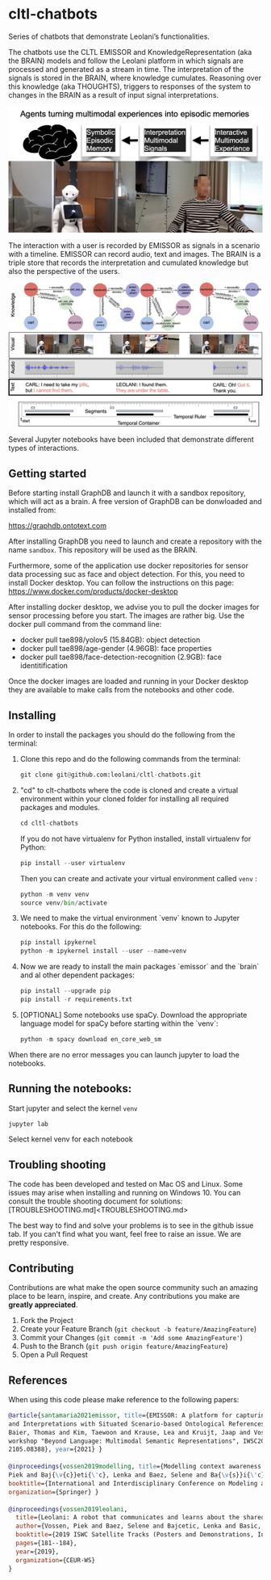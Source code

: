 # cltl-chatbots

Series of chatbots that demonstrate Leolani’s functionalities.

The chatbots use the CLTL EMISSOR and KnowledgeRepresentation (aka the BRAIN) models and follow the Leolani platform in
which signals are processed and generated as a stream in time. The interpretation of the signals is stored in the BRAIN,
where knowledge cumulates. Reasoning over this knowledge (aka THOUGHTS), triggers to responses of the system to changes
in the BRAIN as a result of input signal interpretations.

![./images/signal-to-symbolic.png](./images/signal-to-symbolic.png)

The interaction with a user is recorded by EMISSOR as signals in a scenario with a timeline. EMISSOR can record audio,
text and images. The BRAIN is a triple store that records the interpretation and cumulated knowledge but also the
perspective of the users.

![./images/interaction-to-knowledge.png](./images/interaction-to-knowledge.png)

Several Jupyter notebooks have been included that demonstrate different types of interactions.

## Getting started

Before starting install GraphDB and launch it with a sandbox repository, which will act as a brain. A free version of
GraphDB can be donwloaded and installed from:

https://graphdb.ontotext.com

After installing GraphDB you need to launch and create a repository with the name `sandbox`. This repository will be
used as the BRAIN.

Furthermore, some of the application use docker repositories for sensor data processing suc as face and object detection.
For this, you need to install Docker desktop.  You can follow the instructions on this page: https://www.docker.com/products/docker-desktop

After installing docker desktop, we advise you to pull the docker images for sensor processing before you start. The images are rather big.
Use the docker pull command from the command line:

* docker pull tae898/yolov5 (15.84GB): object detection
* docker pull tae898/age-gender (4.96GB): face properties
* docker pull tae898/face-detection-recognition (2.9GB): face identitification

Once the docker images are loaded and running in your Docker desktop they are available to make calls from the notebooks and other code.


## Installing

In order to install the packages you should do the following from the terminal:

<ol>
<li> Clone this repo and do the following commands from the terminal:

``` python
git clone git@github.com:leolani/cltl-chatbots.git
```

<li> "cd" to clt-chatbots where the code is cloned and create a virtual environment within your cloned folder for
   installing all required packages and modules. 
   
``` python
cd cltl-chatbots
```
   
If you do not have virtualenv for Python installed, install virtualenv for Python:

``` python
pip install --user virtualenv
```

Then you can create and activate your virtual environment called `venv` :

``` python
python -m venv venv
source venv/bin/activate
```

<li> We need to make the virtual environment `venv` known to Jupyter notebooks. For this do the following:

``` python
pip install ipykernel
python -m ipykernel install --user --name=venv
```

<li> Now we are ready to install the main packages `emissor` and the `brain` and al other dependent packages:

``` python
pip install --upgrade pip
pip install -r requirements.txt
```

<li> [OPTIONAL] Some notebooks use spaCy. Download the appropriate language model for spaCy before starting within the
   `venv`:

``` python
python -m spacy download en_core_web_sm
```
</ol>

When there are no error messages you can launch jupyter to load the notebooks.

## Running the notebooks:

Start jupyter and select the kernel `venv`

``` python
jupyter lab
```
Select kernel venv for each notebook

## Troubling shooting
The code has been developed and tested on Mac OS and Linux. Some issues may arise when installing and running on Windows 10.
You can consult the trouble shooting document for solutions: [TROUBLESHOOTING.md]<TROUBLESHOOTING.md>

The best way to find and solve your problems is to see in the github issue tab. If you can't find what you want, feel free to raise an issue. We are pretty responsive.

## Contributing

Contributions are what make the open source community such an amazing place to be learn, inspire, and create. Any contributions you make are **greatly appreciated**.

1. Fork the Project
2. Create your Feature Branch (`git checkout -b feature/AmazingFeature`)
3. Commit your Changes (`git commit -m 'Add some AmazingFeature'`)
4. Push to the Branch (`git push origin feature/AmazingFeature`)
5. Open a Pull Request

## References

When using this code please make reference to the following papers:

```bibtex
@article{santamaria2021emissor, title={EMISSOR: A platform for capturing multimodal interactions as Episodic Memories
and Interpretations with Situated Scenario-based Ontological References}, author={Santamar{\'\i}a, Selene B{\'a}ez and
Baier, Thomas and Kim, Taewoon and Krause, Lea and Kruijt, Jaap and Vossen, Piek}, booktitle={Processings of the MMSR
workshop "Beyond Language: Multimodal Semantic Representations", IWSC2021, also available as arXiv preprint arXiv:
2105.08388}, year={2021} }

@inproceedings{vossen2019modelling, title={Modelling context awareness for a situated semantic agent}, author={Vossen,
Piek and Baj{\v{c}}eti{\'c}, Lenka and Baez, Selene and Ba{\v{s}}i{\'c}, Suzana and Kraaijeveld, Bram},
booktitle={International and Interdisciplinary Conference on Modeling and Using Context}, pages={238--252}, year={2019},
organization={Springer} }

@inproceedings{vossen2019leolani,
  title={Leolani: A robot that communicates and learns about the shared world},
  author={Vossen, Piek and Baez, Selene and Bajcetic, Lenka and Basic, Suzana and Kraaijeveld, Bram},
  booktitle={2019 ISWC Satellite Tracks (Posters and Demonstrations, Industry, and Outrageous Ideas), ISWC 2019-Satellites},
  pages={181--184},
  year={2019},
  organization={CEUR-WS}
}
```

